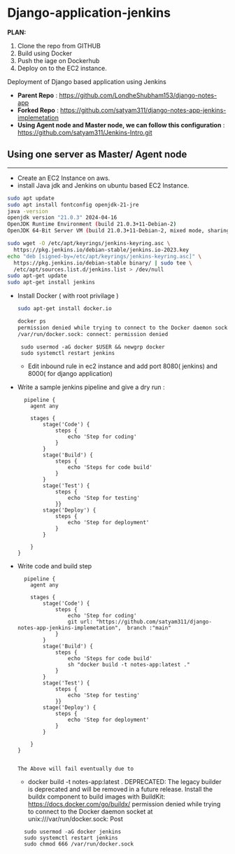 # Django-application-jenkins

**PLAN:**
1. Clone the repo from GITHUB
2. Build using Docker
3. Push the iage on Dockerhub
4. Deploy on to the EC2 instance.

Deployment of Django based application using Jenkins

- **Parent Repo** : https://github.com/LondheShubham153/django-notes-app
- **Forked Repo** : https://github.com/satyam311/django-notes-app-jenkins-implemetation
- **Using Agent node and Master node, we can follow this configuration** : https://github.com/satyam311/Jenkins-Intro.git

## Using one server as Master/ Agent node 
---

- Create an EC2 Instance on aws.
- install Java jdk and Jenkins on ubuntu based EC2 Instance.
```bash
sudo apt update
sudo apt install fontconfig openjdk-21-jre
java -version
openjdk version "21.0.3" 2024-04-16
OpenJDK Runtime Environment (build 21.0.3+11-Debian-2)
OpenJDK 64-Bit Server VM (build 21.0.3+11-Debian-2, mixed mode, sharing)
```
```bash
sudo wget -O /etc/apt/keyrings/jenkins-keyring.asc \
  https://pkg.jenkins.io/debian-stable/jenkins.io-2023.key
echo "deb [signed-by=/etc/apt/keyrings/jenkins-keyring.asc]" \
  https://pkg.jenkins.io/debian-stable binary/ | sudo tee \
  /etc/apt/sources.list.d/jenkins.list > /dev/null
sudo apt-get update
sudo apt-get install jenkins
```
- Install Docker ( with root privilage ) 
  ```bash
  sudo apt-get install docker.io
  ```
  ```bash
  docker ps
  permission denied while trying to connect to the Docker daemon socket at unix:///var/run/docker.sock: Get "http://%2Fvar%2Frun%2Fdocker.sock/v1.47/containers/json": dial unix
  /var/run/docker.sock: connect: permission denied
  ```
  ```
   sudo usermod -aG docker $USER && newgrp docker
   sudo systemctl restart jenkins 
  ```
  - Edit inbound rule in ec2 instance and add port 8080( jenkins) and 8000( for django application)
  

- Write a sample jenkins pipeline and give a dry run :
  ```
    pipeline {
      agent any
  
      stages {
          stage('Code') {
              steps {
                  echo 'Step for coding'
              }
          }
          stage('Build') {
              steps {
                  echo 'Steps for code build'
              }
          }
          stage('Test') {
              steps {
                  echo 'Step for testing'
              }}
          stage('Deploy') {
              steps {
                  echo 'Step for deployment'
              }
          }
          
      }
  }

- Write code and build step
  ```
    pipeline {
      agent any
  
      stages {
          stage('Code') {
              steps {
                  echo 'Step for coding'
                  git url: "https://github.com/satyam311/django-notes-app-jenkins-implemetation",  branch :"main"
              }
          }
          stage('Build') {
              steps {
                  echo 'Steps for code build'
                  sh "docker build -t notes-app:latest ."
              }
          }
          stage('Test') {
              steps {
                  echo 'Step for testing'
              }}
          stage('Deploy') {
              steps {
                  echo 'Step for deployment'
              }
          }
          
      }
  }


  The Above will fail eventually due to 

  ```    
  + docker build -t notes-app:latest .
  DEPRECATED: The legacy builder is deprecated and will be removed in a future release.
                Install the buildx component to build images with BuildKit:
                https://docs.docker.com/go/buildx/
    permission denied while trying to connect to the Docker daemon socket at unix:///var/run/docker.sock: Post

  ```
    sudo usermod -aG docker jenkins
    sudo systemctl restart jenkins
    sudo chmod 666 /var/run/docker.sock

  

